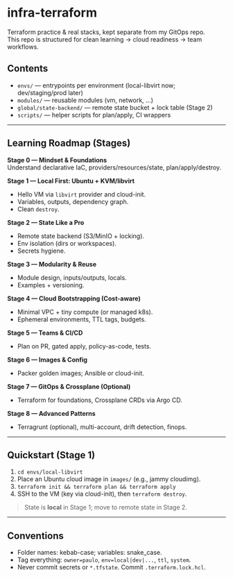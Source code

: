 # infra-terraform
Terraform practice & real stacks, kept separate from my GitOps repo.  
This repo is structured for clean learning → cloud readiness → team workflows.

## Contents
- `envs/` — entrypoints per environment (local-libvirt now; dev/staging/prod later)
- `modules/` — reusable modules (vm, network, …)
- `global/state-backend/` — remote state bucket + lock table (Stage 2)
- `scripts/` — helper scripts for plan/apply, CI wrappers

---

## Learning Roadmap (Stages)

**Stage 0 — Mindset & Foundations**  
Understand declarative IaC, providers/resources/state, plan/apply/destroy.

**Stage 1 — Local First: Ubuntu + KVM/libvirt**  
- Hello VM via `libvirt` provider and cloud-init.  
- Variables, outputs, dependency graph.  
- Clean `destroy`.

**Stage 2 — State Like a Pro**  
- Remote state backend (S3/MinIO + locking).  
- Env isolation (dirs or workspaces).  
- Secrets hygiene.

**Stage 3 — Modularity & Reuse**  
- Module design, inputs/outputs, locals.  
- Examples + versioning.

**Stage 4 — Cloud Bootstrapping (Cost-aware)**  
- Minimal VPC + tiny compute (or managed k8s).  
- Ephemeral environments, TTL tags, budgets.

**Stage 5 — Teams & CI/CD**  
- Plan on PR, gated apply, policy-as-code, tests.

**Stage 6 — Images & Config**  
- Packer golden images; Ansible or cloud-init.

**Stage 7 — GitOps & Crossplane (Optional)**  
- Terraform for foundations, Crossplane CRDs via Argo CD.

**Stage 8 — Advanced Patterns**  
- Terragrunt (optional), multi-account, drift detection, finops.

---

## Quickstart (Stage 1)
1. `cd envs/local-libvirt`
2. Place an Ubuntu cloud image in `images/` (e.g., jammy cloudimg).
3. `terraform init && terraform plan && terraform apply`
4. SSH to the VM (key via cloud-init), then `terraform destroy`.

> State is **local** in Stage 1; move to remote state in Stage 2.

---

## Conventions
- Folder names: kebab-case; variables: snake_case.  
- Tag everything: `owner=paulo`, `env=local|dev|...`, `ttl`, `system`.  
- Never commit secrets or `*.tfstate`. Commit `.terraform.lock.hcl`.

